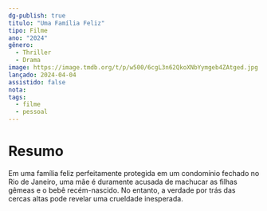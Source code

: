 ```yaml
---
dg-publish: true
titulo: "Uma Família Feliz"
tipo: Filme
ano: "2024"
gênero:
  - Thriller
  - Drama
image: https://image.tmdb.org/t/p/w500/6cgL3n62QkoXNbYymgeb4ZAtged.jpg
lançado: 2024-04-04
assistido: false
nota:
tags:
  - filme
  - pessoal
---
```

# Resumo
Em uma família feliz perfeitamente protegida em um condomínio fechado no Rio de Janeiro, uma mãe é duramente acusada de machucar as filhas gêmeas e o bebê recém-nascido. No entanto, a verdade por trás das cercas altas pode revelar uma crueldade inesperada.

